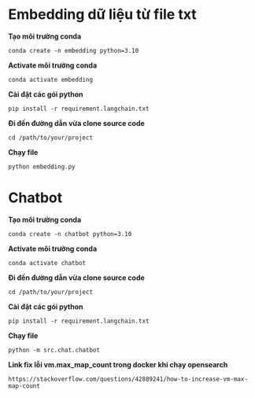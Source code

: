 # Embedding dữ liệu  từ file txt

**Tạo môi trường conda**

```
conda create -n embedding python=3.10
```

**Activate môi trường conda**

```
conda activate embedding
```

**Cài đặt các gói python**

```
pip install -r requirement.langchain.txt
```

**Đi đến đường dẫn vừa clone source code**

```
cd /path/to/your/project
```

**Chạy file**

```
python embedding.py
```



# Chatbot

**Tạo môi trường conda**

```
conda create -n chatbot python=3.10
```

**Activate môi trường conda**

```
conda activate chatbot
```

**Đi đến đường dẫn vừa clone source code**

```
cd /path/to/your/project
```

**Cài đặt các gói python**

```
pip install -r requirement.langchain.txt
```

**Chạy file**

```
python -m src.chat.chatbot
```

**Link fix lỗi vm.max_map_count trong docker khi chạy opensearch**

```
https://stackoverflow.com/questions/42889241/how-to-increase-vm-max-map-count
```
